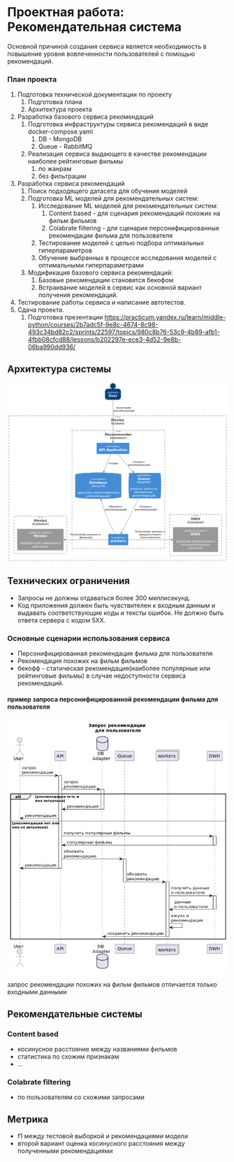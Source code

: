 # Проектная работа: Рекомендательная система
Основной причиной создания сервиса является необходимость в повышение уровня вовлеченности пользователей с помощью рекомендаций.

### План проекта
1. Подготовка технической документации по проекту
   1. Подготовка плана
   2. Архитектура проекта
2. Разработка базового сервиса рекомендаций
   1. Подготовка инфраструктуры сервиса рекомендаций в виде docker-compose.yaml
      1. DB - MongoDB
      2. Queue - RabbitMQ
   2. Реализация сервиса выдающего в качестве рекомендации наиболее рейтинговые фильмы
      1. по жанрам
      2. без фильтрации
3. Разработка сервиса рекомендаций
   1. Поиск подходящего датасета для обучения моделей
   2. Подготовка ML моделей для рекомендательных систем:
      1. Исследование ML моделей для рекомендательных систем:
         1. Content based - для сценария рекомендаций похожих на фильм фильмов
         2. Colabrate filtering - для сценария персонифицированные рекомендации фильма для пользователя
      2. Тестирование моделей с целью подбора оптимальных гиперпараметров
      3. Обучение выбранных в процессе исследования моделей с оптимальными гиперпараметрами
   4. Модификация базового сервиса рекомендаций:
      1. Базовые рекомендации становятся бекофом
      2. Встраивание моделей в сервис как основной вариант получения рекомендаций.
4. Тестирование работы сервиса и написание автотестов.
5. Сдача проекта.
   1. Подготовка презентации https://practicum.yandex.ru/learn/middle-python/courses/2b7adc5f-9e8c-4674-8c98-493c34bd82c2/sprints/22597/topics/980c8b76-53c9-4b89-afb1-4fbb08cfcd88/lessons/b202297e-ece3-4d52-9e8b-06ba990dd936/

## Архитектура системы
![](docs/arch/2-arch-container.png)

## Технических ограничения
 - Запросы не должны отдаваться более 300 миллисекунд.
 - Код приложения должен быть чувствителен к входным данным и выдавать соответствующие коды и тексты ошибок. Не должно быть ответа сервера с кодом 5ХХ.

### Основные сценарии использования сервиса
 - Персонифицированная рекомендация фильма для пользователя 
 - Рекомендация похожих на фильм фильмов
 - бекофф - статическая рекомендация(наиболее популярные или рейтинговые фильмы) в случае недоступности сервиса рекомендаций.

#### пример запроса персонифицированной рекомендации фильма для пользователя 
![](docs/arch/case_1-_____.png)

запрос рекомендации похожих на фильм фильмов отличается только входными данными

## Рекомендательные системы
### Content based
 - косинусное расстояние между названиями фильмов
 - статистика по схожим признакам
 - ...

### Colabrate filtering
 - по пользователям со схожими запросами

## Метрика
 - f1 между тестовой выборкой и рекомендациями модели
 - второй вариант оценка косинусного расстояния между полученными рекомендациями
